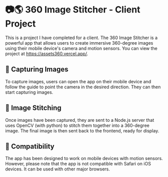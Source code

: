 # 📷🌎 360 Image Stitcher - Client Project

This is a project I have completed for a client. The 360 Image Stitcher is a powerful app that allows users to create immersive 360-degree images using their mobile device's camera and motion sensors. You can view the project at https://assets360.vercel.app/.

## 📸 Capturing Images

To capture images, users can open the app on their mobile device and follow the guide to point the camera in the desired direction. They can then start capturing images.

## 🤖 Image Stitching

Once images have been captured, they are sent to a Node.js server that uses OpenCV (with python) to stitch them together into a 360-degree image. The final image is then sent back to the frontend, ready for display.

## 📱 Compatibility

The app has been designed to work on mobile devices with motion sensors. However, please note that the app is not compatible with Safari on iOS devices. It can be used with other major browsers.
